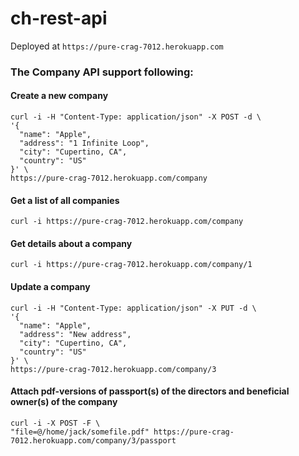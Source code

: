 # ch-rest-api
Deployed at `https://pure-crag-7012.herokuapp.com`

### The Company API support following:

#### Create a new company
```
curl -i -H "Content-Type: application/json" -X POST -d \
'{
  "name": "Apple",
  "address": "1 Infinite Loop",
  "city": "Cupertino, CA",
  "country": "US"
}' \
https://pure-crag-7012.herokuapp.com/company
```                       

#### Get a list of all companies
`curl -i https://pure-crag-7012.herokuapp.com/company`

#### Get details about a company
`curl -i https://pure-crag-7012.herokuapp.com/company/1`

#### Update a company
```
curl -i -H "Content-Type: application/json" -X PUT -d \
'{
  "name": "Apple",
  "address": "New address",
  "city": "Cupertino, CA",
  "country": "US"
}' \
https://pure-crag-7012.herokuapp.com/company/3
```

#### Attach pdf-versions of passport(s) of the directors and beneficial owner(s) of the company
```
curl -i -X POST -F \
"file=@/home/jack/somefile.pdf" https://pure-crag-7012.herokuapp.com/company/3/passport 
```

